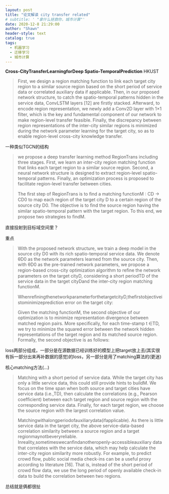 ```yaml
---
layout: post
title: "论文解读 city transfer related"
# subtitle: ' "拿什么拯救你，城市计算"'
date: 2020-12-8 21:29:00
author: "Shawn"
header-style: text
catalog: true
tags:
  - 机器学习
  - 迁移学习
  - 城市计算
---
```


**Cross-CityTransferLearningforDeep Spatio-TemporalPrediction** HKUST

>  First, we design a region matching function to link each target city region to a similar source region based on the short period of service data or correlated auxiliary data if applicable. Then, in our proposed network structure, to catch the spatio-temporal patterns hidden in the service data, ConvLSTM layers [12] are ﬁrstly stacked. Afterward, to encode region representation, we newly add a Conv2D layer with 1×1 ﬁlter, which is the key and fundamental component of our network to make region-level transfer feasible. Finally, the discrepancy between region representations of the inter-city similar regions is minimized during the network parameter learning for the target city, so as to enable region-level cross-city knowledge transfer. 

一种类似TGCN的结构

> we propose a deep transfer learning method RegionTrans including three stages. First, we learn an inter-city region matching function that links each target region to a similar source region. Second, a neural network structure is designed to extract region-level spatio-temporal patterns. Finally, an optimization process is proposed to facilitate region-level transfer between cities.
>
> The ﬁrst step of RegionTrans is to ﬁnd a matching functionM : CD → CD0 to map each region of the target city D to a certain region of the source city D0. The objective is to ﬁnd the source region having the similar spatio-temporal pattern with the target region. To this end, we propose two strategies to ﬁndM. 

直接投射到目标域空间里？

重点

> With the proposed network structure, we train a deep model in the source city D0 with its rich spatio-temporal service data. We denote θD0 as the network parameters learned from the source city. Then, with θD0 as the pre-trained network parameters, we propose a region-based cross-city optimization algorithm to reﬁne the network parameters on the target cityD, considering a short periodTD of the service data in the target cityDand the inter-city region matching functionM. 
>
> WhenreﬁningthenetworkparameterforthetargetcityD,theﬁrstobjectiveistominimizeprediction error on the target city: 
>
> Given the matching functionM, the second objective of our optimization is to minimize representation divergence between matched region pairs. More speciﬁcally, for each time-stamp t ∈TD, we try to minimize the squared error between the network hidden representations of the target region and its matched source region. Formally, the second objective is as follows:

loss两部分组成，一部分是在源数据已经训练好的模型上把target放上去(其实很有拆一部分出来再补数据的感觉)的loss，另一部分是用了matching算法的(更迷)

核心matching方法(...)

> Matching with a short period of service data. While the target city has only a little service data, this could still provide hints to buildM. We focus on the time span when both source and target cities have service data (i.e.,TD), then calculate the correlations (e.g., Pearson coefﬁcient) between each target region and source region with the corresponding service data. Finally, for each target region, we choose the source region with the largest correlation value. 
>
> Matchingwithalongperiodofauxiliarydata(ifapplicable). As there is little service data in the target city, the above service-data-based correlation similarity between a source region and a target regionmaynotbeveryreliable. Inreality,sometimeswecanﬁndanotheropenly-accessibleauxiliary data that correlates with the service data, which may help calculate the inter-city region similarity more robustly. For example, to predict crowd ﬂow, public social media check-ins can be a useful proxy according to literature [16]. That is, instead of the short period of crowd ﬂow data, we use the long period of openly available check-in data to build the correlation between two regions. 

总结就是俩都很扯

